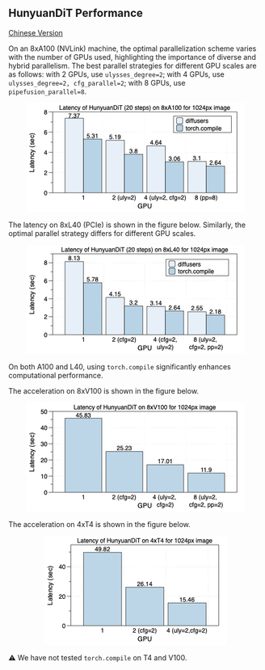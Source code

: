 ## HunyuanDiT Performance
[Chinese Version](./hunyuandit_zh.md)

On an 8xA100 (NVLink) machine, the optimal parallelization scheme varies with the number of GPUs used, highlighting the importance of diverse and hybrid parallelism. The best parallel strategies for different GPU scales are as follows: with 2 GPUs, use `ulysses_degree=2`; with 4 GPUs, use `ulysses_degree=2, cfg_parallel=2`; with 8 GPUs, use `pipefusion_parallel=8`.

<div align="center">
    <img src="../../assets/performance/hunuyuandit/A100-HunyuanDiT.png" 
    alt="latency-hunyuandit_a100">
</div>

The latency on 8xL40 (PCIe) is shown in the figure below. Similarly, the optimal parallel strategy differs for different GPU scales.

<div align="center">
    <img src="../../assets/performance/hunuyuandit/L40-HunyuanDiT.png" 
    alt="latency-hunyuandit_l40">
</div>

On both A100 and L40, using `torch.compile` significantly enhances computational performance.

The acceleration on 8xV100 is shown in the figure below.

<div align="center">
    <img src="../../assets/performance/hunuyuandit/V100-HunyuanDiT.png" 
    alt="latency-hunyuandit_v100">
</div>

The acceleration on 4xT4 is shown in the figure below.

<div align="center">
    <img src="../../assets/performance/hunuyuandit/T4-HunyuanDiT.png" 
    alt="latency-hunyuandit_t4">
</div>

⚠️ We have not tested `torch.compile` on T4 and V100.